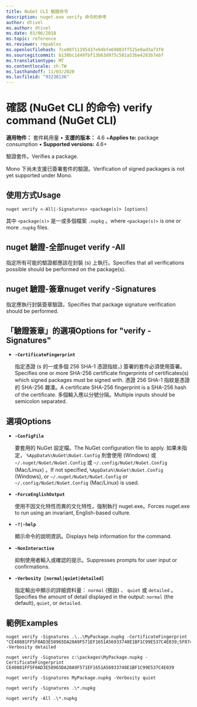 ```yaml
---
title: NuGet CLI 驗證命令
description: nuget.exe verify 命令的參考
author: dtivel
ms.author: dtivel
ms.date: 03/06/2018
ms.topic: reference
ms.reviewer: rmpablos
ms.openlocfilehash: 7ce08f11195437e94bfe69883ff525e9ad3a73f0
ms.sourcegitcommit: b138bc1d49fbf13b63d975c581a53be4283b7ebf
ms.translationtype: MT
ms.contentlocale: zh-TW
ms.lasthandoff: 11/03/2020
ms.locfileid: "93238136"
---
```

# <a name="verify-command-nuget-cli"></a><span data-ttu-id="a7736-103">確認 (NuGet CLI 的命令) </span><span class="sxs-lookup"><span data-stu-id="a7736-103">verify command (NuGet CLI)</span></span>

<span data-ttu-id="a7736-104">**適用物件：** 套件耗用量 &bullet; **支援的版本：** 4.6 +</span><span class="sxs-lookup"><span data-stu-id="a7736-104">**Applies to:** package consumption &bullet; **Supported versions:** 4.6+</span></span>

<span data-ttu-id="a7736-105">驗證套件。</span><span class="sxs-lookup"><span data-stu-id="a7736-105">Verifies a package.</span></span>

<span data-ttu-id="a7736-106">Mono 下尚未支援已簽署套件的驗證。</span><span class="sxs-lookup"><span data-stu-id="a7736-106">Verification of signed packages is not yet supported under Mono.</span></span>

## <a name="usage"></a><span data-ttu-id="a7736-107">使用方式</span><span class="sxs-lookup"><span data-stu-id="a7736-107">Usage</span></span>

```cli
nuget verify <-All|-Signatures> <package(s)> [options]
```

<span data-ttu-id="a7736-108">其中 `<package(s)>` 是一或多個檔案 `.nupkg` 。</span><span class="sxs-lookup"><span data-stu-id="a7736-108">where `<package(s)>` is one or more `.nupkg` files.</span></span>

## <a name="nuget-verify--all"></a><span data-ttu-id="a7736-109">nuget 驗證-全部</span><span class="sxs-lookup"><span data-stu-id="a7736-109">nuget verify -All</span></span>

<span data-ttu-id="a7736-110">指定所有可能的驗證都應該在封裝 (s) 上執行。</span><span class="sxs-lookup"><span data-stu-id="a7736-110">Specifies that all verifications possible should be performed on the package(s).</span></span>

## <a name="nuget-verify--signatures"></a><span data-ttu-id="a7736-111">nuget 驗證-簽章</span><span class="sxs-lookup"><span data-stu-id="a7736-111">nuget verify -Signatures</span></span>

<span data-ttu-id="a7736-112">指定應執行封裝簽章驗證。</span><span class="sxs-lookup"><span data-stu-id="a7736-112">Specifies that package signature verification should be performed.</span></span>

## <a name="options-for-verify--signatures"></a><span data-ttu-id="a7736-113">「驗證簽章」的選項</span><span class="sxs-lookup"><span data-stu-id="a7736-113">Options for "verify -Signatures"</span></span>

- **`-CertificateFingerprint`**

  <span data-ttu-id="a7736-114">指定憑證 (s 的一或多個 256 SHA-1 憑證指紋，) 簽署的套件必須使用簽署。</span><span class="sxs-lookup"><span data-stu-id="a7736-114">Specifies one or more SHA-256 certificate fingerprints of certificates(s) which signed packages must be signed with.</span></span> <span data-ttu-id="a7736-115">憑證 256 SHA-1 指紋是憑證的 SHA-256 雜湊。</span><span class="sxs-lookup"><span data-stu-id="a7736-115">A certificate SHA-256 fingerprint is a SHA-256 hash of the certificate.</span></span> <span data-ttu-id="a7736-116">多個輸入應以分號分隔。</span><span class="sxs-lookup"><span data-stu-id="a7736-116">Multiple inputs should be semicolon separated.</span></span>

## <a name="options"></a><span data-ttu-id="a7736-117">選項</span><span class="sxs-lookup"><span data-stu-id="a7736-117">Options</span></span>

- **`-ConfigFile`**

  <span data-ttu-id="a7736-118">要套用的 NuGet 設定檔。</span><span class="sxs-lookup"><span data-stu-id="a7736-118">The NuGet configuration file to apply.</span></span> <span data-ttu-id="a7736-119">如果未指定， `%AppData%\NuGet\NuGet.Config` 則會使用 (Windows) 或 `~/.nuget/NuGet/NuGet.Config` 或 `~/.config/NuGet/NuGet.Config` (Mac/Linux) 。</span><span class="sxs-lookup"><span data-stu-id="a7736-119">If not specified, `%AppData%\NuGet\NuGet.Config` (Windows), or `~/.nuget/NuGet/NuGet.Config` or `~/.config/NuGet/NuGet.Config` (Mac/Linux) is used.</span></span>

- **`-ForceEnglishOutput`**

  <span data-ttu-id="a7736-120">使用不因文化特性而異的文化特性，強制執行 nuget.exe。</span><span class="sxs-lookup"><span data-stu-id="a7736-120">Forces nuget.exe to run using an invariant, English-based culture.</span></span>

- **`-?|-help`**

  <span data-ttu-id="a7736-121">顯示命令的說明資訊。</span><span class="sxs-lookup"><span data-stu-id="a7736-121">Displays help information for the command.</span></span>

- **`-NonInteractive`**

  <span data-ttu-id="a7736-122">抑制使用者輸入或確認的提示。</span><span class="sxs-lookup"><span data-stu-id="a7736-122">Suppresses prompts for user input or confirmations.</span></span>

- **`-Verbosity [normal|quiet|detailed]`**

  <span data-ttu-id="a7736-123">指定輸出中顯示的詳細資料量： `normal` (預設) 、 `quiet` 或 `detailed` 。</span><span class="sxs-lookup"><span data-stu-id="a7736-123">Specifies the amount of detail displayed in the output: `normal` (the default), `quiet`, or `detailed`.</span></span>

## <a name="examples"></a><span data-ttu-id="a7736-124">範例</span><span class="sxs-lookup"><span data-stu-id="a7736-124">Examples</span></span>

```cli
nuget verify -Signatures .\..\MyPackage.nupkg -CertificateFingerprint "CE40881FF5F0AD3E58965DA20A9F571EF1651A56933748E1BF1C99E537C4E039;5F874AAF47BCB268A19357364E7FBB09D6BF9E8A93E1229909AC5CAC865802E2" -Verbosity detailed

nuget verify -Signatures c:\packages\MyPackage.nupkg -CertificateFingerprint CE40881FF5F0AD3E58965DA20A9F571EF1651A56933748E1BF1C99E537C4E039

nuget verify -Signatures MyPackage.nupkg -Verbosity quiet

nuget verify -Signatures .\*.nupkg

nuget verify -All .\*.nupkg

```